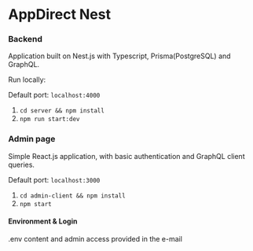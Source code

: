 # AppDirect Nest

### Backend

Application built on Nest.js with Typescript, Prisma(PostgreSQL) and GraphQL.

Run locally:

Default port: `localhost:4000`

1. `cd server && npm install`
2. `npm run start:dev`
 
### Admin page

Simple React.js application, with basic authentication and GraphQL client queries.

Default port: `localhost:3000`

1. `cd admin-client && npm install`
2. `npm start`

#### Environment & Login

.env content and admin access provided in the e-mail
